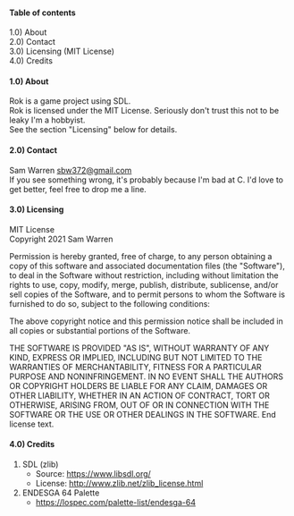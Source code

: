 #### Table of contents

1.0) About\
2.0) Contact\
3.0) Licensing (MIT License)\
4.0) Credits


#### 1.0) About

Rok is a game project using SDL.\
Rok is licensed under the MIT License. Seriously don't trust this not to be leaky I'm a hobbyist.\
See the section "Licensing" below for details.


#### 2.0) Contact
Sam Warren sbw372@gmail.com\
If you see something wrong, it's probably because I'm bad at C. I'd love to get better, feel free to drop me a line.

#### 3.0) Licensing
MIT License\
Copyright 2021 Sam Warren

Permission is hereby granted, free of charge, to any person obtaining a copy of this software and associated documentation files (the "Software"), to deal in the Software without restriction, including without limitation the rights to use, copy, modify, merge, publish, distribute, sublicense, and/or sell copies of the Software, and to permit persons to whom the Software is furnished to do so, subject to the following conditions:

The above copyright notice and this permission notice shall be included in all copies or substantial portions of the Software.

THE SOFTWARE IS PROVIDED "AS IS", WITHOUT WARRANTY OF ANY KIND, EXPRESS OR IMPLIED, INCLUDING BUT NOT LIMITED TO THE WARRANTIES OF MERCHANTABILITY, FITNESS FOR A PARTICULAR PURPOSE AND NONINFRINGEMENT. IN NO EVENT SHALL THE AUTHORS OR COPYRIGHT HOLDERS BE LIABLE FOR ANY CLAIM, DAMAGES OR OTHER LIABILITY, WHETHER IN AN ACTION OF CONTRACT, TORT OR OTHERWISE, ARISING FROM, OUT OF OR IN CONNECTION WITH THE SOFTWARE OR THE USE OR OTHER DEALINGS IN THE SOFTWARE.
End license text.


#### 4.0) Credits
1) SDL (zlib)
   * Source:   https://www.libsdl.org/
   * License:  http://www.zlib.net/zlib_license.html
2) ENDESGA 64 Palette
   * https://lospec.com/palette-list/endesga-64
